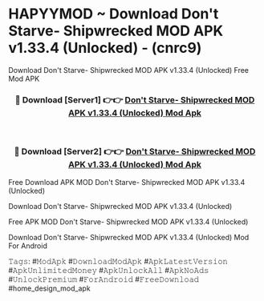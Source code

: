 # HAPYYMOD ~ Download Don't Starve- Shipwrecked MOD APK v1.33.4 (Unlocked) - (cnrc9)
Download Don't Starve- Shipwrecked MOD APK v1.33.4 (Unlocked) Free Mod APK

<div align="center">
<h3>🔴 Download [Server1] 👉👉 <a href="https://apk-comot.site?title=Don't_Starve-_Shipwrecked_MOD_APK_v1.33.4_(Unlocked)">Don't Starve- Shipwrecked MOD APK v1.33.4 (Unlocked) Mod Apk</a></h3><br>

<h3>🔴 Download [Server2] 👉👉 <a href="https://apk-comot.site?title=Don't_Starve-_Shipwrecked_MOD_APK_v1.33.4_(Unlocked)">Don't Starve- Shipwrecked MOD APK v1.33.4 (Unlocked) Mod Apk</a></h3>
</div>


Free Download APK MOD Don't Starve- Shipwrecked MOD APK v1.33.4 (Unlocked)

Download Don't Starve- Shipwrecked MOD APK v1.33.4 (Unlocked) 

Free APK MOD Don't Starve- Shipwrecked MOD APK v1.33.4 (Unlocked) 

Download Don't Starve- Shipwrecked MOD APK v1.33.4 (Unlocked) Mod For Android

𝚃𝚊𝚐𝚜: #𝙼𝚘𝚍𝙰𝚙𝚔 #𝙳𝚘𝚠𝚗𝚕𝚘𝚊𝚍𝙼𝚘𝚍𝙰𝚙𝚔 #𝙰𝚙𝚔𝙻𝚊𝚝𝚎𝚜𝚝𝚅𝚎𝚛𝚜𝚒𝚘𝚗 #𝙰𝚙𝚔𝚄𝚗𝚕𝚒𝚖𝚒𝚝𝚎𝚍𝙼𝚘𝚗𝚎𝚢 #𝙰𝚙𝚔𝚄𝚗𝚕𝚘𝚌𝚔𝙰𝚕𝚕 #𝙰𝚙𝚔𝙽𝚘𝙰𝚍𝚜 #𝚄𝚗𝚕𝚘𝚌𝚔𝙿𝚛𝚎𝚖𝚒𝚞𝚖 #𝙵𝚘𝚛𝙰𝚗𝚍𝚛𝚘𝚒𝚍 #𝙵𝚛𝚎𝚎𝙳𝚘𝚠𝚗𝚕𝚘𝚊𝚍 #home_design_mod_apk